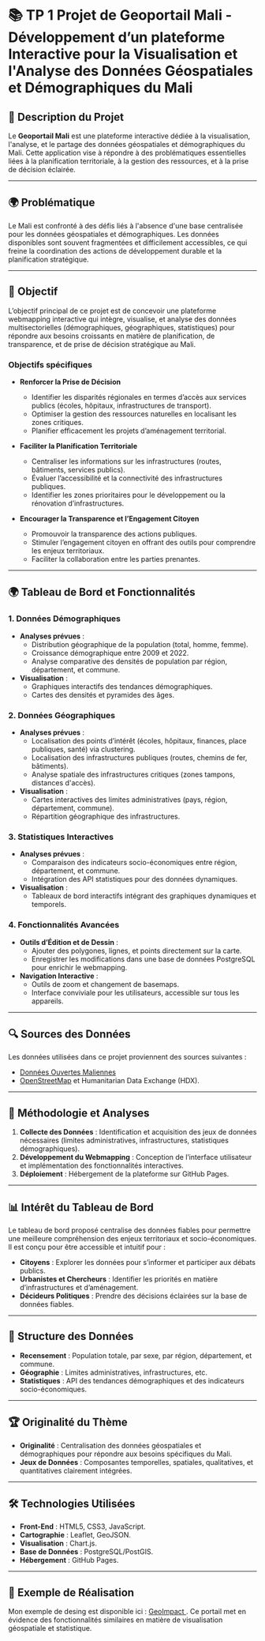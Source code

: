 # 📚 TP 1 Projet de Geoportail Mali - Développement d’un plateforme Interactive pour la Visualisation et l'Analyse des Données Géospatiales et Démographiques du Mali

## 📝 Description du Projet
Le **Geoportail Mali** est une plateforme interactive dédiée à la visualisation, l'analyse, et le partage des données géospatiales et démographiques du Mali. Cette application vise à répondre à des problématiques essentielles liées à la planification territoriale, à la gestion des ressources, et à la prise de décision éclairée.

---

## 🌍 Problématique
Le Mali est confronté à des défis liés à l'absence d'une base centralisée pour les données géospatiales et démographiques. Les données disponibles sont souvent fragmentées et difficilement accessibles, ce qui freine la coordination des actions de développement durable et la planification stratégique.

---

## 🎯 Objectif
L’objectif principal de ce projet est de concevoir une plateforme webmapping interactive qui intègre, visualise, et analyse des données multisectorielles (démographiques, géographiques, statistiques) pour répondre aux besoins croissants en matière de planification, de transparence, et de prise de décision stratégique au Mali.

### Objectifs spécifiques
- **Renforcer la Prise de Décision**
  - Identifier les disparités régionales en termes d’accès aux services publics (écoles, hôpitaux, infrastructures de transport).
  - Optimiser la gestion des ressources naturelles en localisant les zones critiques.
  - Planifier efficacement les projets d’aménagement territorial.
  
- **Faciliter la Planification Territoriale**
  - Centraliser les informations sur les infrastructures (routes, bâtiments, services publics).
  - Évaluer l’accessibilité et la connectivité des infrastructures publiques.
  - Identifier les zones prioritaires pour le développement ou la rénovation d’infrastructures.

- **Encourager la Transparence et l’Engagement Citoyen**
  - Promouvoir la transparence des actions publiques.
  - Stimuler l’engagement citoyen en offrant des outils pour comprendre les enjeux territoriaux.
  - Faciliter la collaboration entre les parties prenantes.

---

## 🌍 Tableau de Bord et Fonctionnalités
### 1. **Données Démographiques**
- **Analyses prévues** :
  - Distribution géographique de la population (total, homme, femme).
  - Croissance démographique entre 2009 et 2022.
  - Analyse comparative des densités de population par région, département, et commune.
- **Visualisation** :
  - Graphiques interactifs des tendances démographiques.
  - Cartes des densités et pyramides des âges.

### 2. **Données Géographiques**
- **Analyses prévues** :
  - Localisation des points d’intérêt (écoles, hôpitaux, finances, place publiques, santé) via clustering.
  - Localisation des infrastructures publiques (routes, chemins de fer, bâtiments).
  - Analyse spatiale des infrastructures critiques (zones tampons, distances d'accès).
- **Visualisation** :
  - Cartes interactives des limites administratives (pays, région, département, commune).
  - Répartition géographique des infrastructures.

### 3. **Statistiques Interactives**
- **Analyses prévues** :
  - Comparaison des indicateurs socio-économiques entre région, département, et commune.
  - Intégration des API statistiques pour des données dynamiques.
- **Visualisation** :
  - Tableaux de bord interactifs intégrant des graphiques dynamiques et temporels.

### 4. **Fonctionnalités Avancées**
- **Outils d’Édition et de Dessin** :
  - Ajouter des polygones, lignes, et points directement sur la carte.
  - Enregistrer les modifications dans une base de données PostgreSQL pour enrichir le webmapping.
- **Navigation Interactive** :
  - Outils de zoom et changement de basemaps.
  - Interface conviviale pour les utilisateurs, accessible sur tous les appareils.

---

## 🔍 Sources des Données
Les données utilisées dans ce projet proviennent des sources suivantes :
- [Données Ouvertes Maliennes](https://donnees.mali.opendata)
- [OpenStreetMap](https://www.openstreetmap.org/) et Humanitarian Data Exchange (HDX).

---

## 🚀 Méthodologie et Analyses
1. **Collecte des Données** : Identification et acquisition des jeux de données nécessaires (limites administratives, infrastructures, statistiques démographiques).
2. **Développement du Webmapping** : Conception de l’interface utilisateur et implémentation des fonctionnalités interactives.
3. **Déploiement** : Hébergement de la plateforme sur GitHub Pages.

---

## 📊 Intérêt du Tableau de Bord
Le tableau de bord proposé centralise des données fiables pour permettre une meilleure compréhension des enjeux territoriaux et socio-économiques. Il est conçu pour être accessible et intuitif pour :
- **Citoyens** : Explorer les données pour s’informer et participer aux débats publics.
- **Urbanistes et Chercheurs** : Identifier les priorités en matière d’infrastructures et d’aménagement.
- **Décideurs Politiques** : Prendre des décisions éclairées sur la base de données fiables.

---

## 📂 Structure des Données
- **Recensement** : Population totale, par sexe, par région, département, et commune.
- **Géographie** : Limites administratives, infrastructures, etc.
- **Statistiques** : API des tendances démographiques et des indicateurs socio-économiques.

---

## 🏆 Originalité du Thème
- **Originalité** : Centralisation des données géospatiales et démographiques pour répondre aux besoins spécifiques du Mali.
- **Jeux de Données** : Composantes temporelles, spatiales, qualitatives, et quantitatives clairement intégrées.

---

## 🛠️ Technologies Utilisées
- **Front-End** : HTML5, CSS3, JavaScript.
- **Cartographie** : Leaflet, GeoJSON.
- **Visualisation** : Chart.js.
- **Base de Données** : PostgreSQL/PostGIS.
- **Hébergement** : GitHub Pages.

---

## 🌟 Exemple de Réalisation
Mon exemple de desing est disponible ici : [GeoImpact ](https://geoimpact.ai/outil/visualisation/ctry=SEN&lvl=4&inds=+&base=SatLayer&proj=/). Ce portail met en évidence des fonctionnalités similaires en matière de visualisation géospatiale et statistique.
